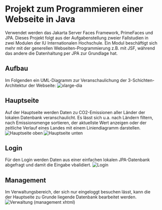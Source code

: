 # Projekt zum Programmieren einer Webseite in Java

Verwendet werden das Jakarta Server Faces Framework, PrimeFaces und JPA.
Dieses Projekt folgt aus der Aufgabenstellung zweier Fallstudien in zwei Modulen der IU Internationalen Hochschule. Ein Modul beschäftigt sich mehr mit der generellen Webseiten-Programmierung z.B. mit JSF, während das andere die Datenhaltung per JPA zur Grundlage hat.

## Aufbau
Im Folgenden ein UML-Diagramm zur Veranschaulichung der 3-Schichten-Architektur der Webseite:
![xlarge-dia](https://user-images.githubusercontent.com/75684697/187073767-c5c64c8b-8654-4bf6-9805-6a419f869ff4.png)

## Hauptseite
Auf der Hauptseite werden Daten zu CO2-Emissionen aller Länder der lokalen Datenbank veranschaulicht. Es lässt sich u.a. nach Ländern filtern, nach Emissionsmenge sortieren, der aktuellste Wert anzeigen oder der zeitliche Verlauf eines Landes mit einem Liniendiagramm darstellen.
![Hauptseite oben](https://user-images.githubusercontent.com/75684697/187069766-e776a3de-fd5d-4417-9a8a-c5f516490bf0.png)
![Hauptseite unten](https://user-images.githubusercontent.com/75684697/187069788-b96c4eab-8701-449e-b81a-773c347e999b.png)

## Login
Für den Login werden Daten aus einer einfachen lokalen JPA-Datenbank abgefragt und damit die Eingabe vbalidiert.
![Login](https://user-images.githubusercontent.com/75684697/187070296-202b3ec5-2580-4647-bb93-b95641588ed1.png)

## Management
Im Verwaltungsbereich, der sich nur eingeloggt besuchen lässt, kann die der Hauptseite zu Grunde liegende Datenbank bearbeitet werden.
![Verwaltung (management xhtml)](https://user-images.githubusercontent.com/75684697/167375585-9a83f360-a973-4e23-b11b-3229c13bee97.png)

